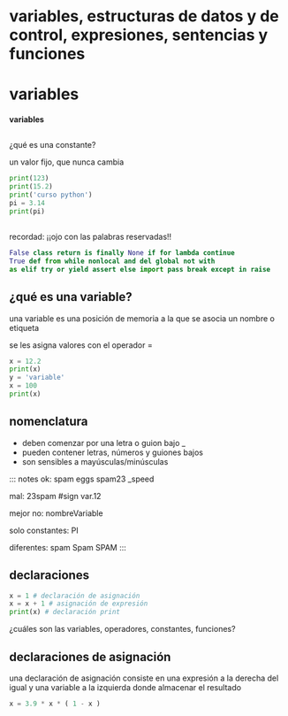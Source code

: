 # variables, estructuras de datos y de control, expresiones, sentencias y funciones

# variables
#### variables

##
¿qué es una constante?

un valor fijo, que nunca cambia

~~~python
print(123)
print(15.2)
print('curso python')
pi = 3.14
print(pi)
~~~

##
recordad: ¡¡ojo con las palabras reservadas!!

~~~python
False class return is finally None if for lambda continue
True def from while nonlocal and del global not with
as elif try or yield assert else import pass break except in raise
~~~

## ¿qué es una variable?

una variable es una posición de memoria a la que se asocia un nombre o etiqueta

se les asigna valores con el operador =

~~~python
x = 12.2
print(x)
y = 'variable'
x = 100
print(x)
~~~

## nomenclatura

- deben comenzar por una letra o guion bajo _
- pueden contener letras, números y guiones bajos
- son sensibles a mayúsculas/minúsculas

::: notes
ok:    spam    eggs   spam23    _speed

mal:     23spam     #sign  var.12

mejor no: nombreVariable

solo constantes: PI

diferentes: spam   Spam   SPAM
:::

## declaraciones

~~~python
x = 1 # declaración de asignación
x = x + 1 # asignación de expresión
print(x) # declaración print
~~~

¿cuáles son las variables, operadores, constantes, funciones?

## declaraciones de asignación

una declaración de asignación consiste en una expresión a la derecha del igual y una variable a la izquierda donde almacenar el resultado

~~~python
x = 3.9 * x * ( 1 - x )
~~~

